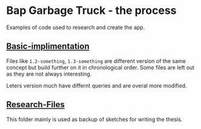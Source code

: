 # Bap Garbage Truck - the process

Examples of code used to research and create the app.

## [Basic-implimentation](./Basic-implimentation/)
Files like `1.2-something`, `1.3-something` are different version of the same concept but build further on it in chronological order. Some files are left out as they are not always interesting.

Leters version much have differnt queries and are overal more modified.

## [Research-Files](./Research-Files/)
This folder mainly is used as backup of sketches for writing the thesis.

